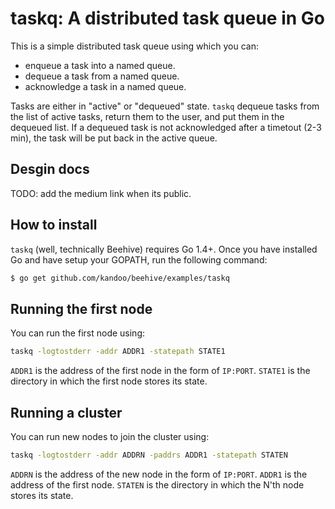 # taskq: A distributed task queue in Go
This is a simple distributed task queue using which you can:
* enqueue a task into a named queue.
* dequeue a task from a named queue.
* acknowledge a task in a named queue.

Tasks are either in "active" or "dequeued" state. `taskq` dequeue tasks
from the list of active tasks, return them to the user, and put them in
the dequeued list. If a dequeued task is not acknowledged after a
timetout (2-3 min), the task will be put back  in the active queue.

## Desgin docs
TODO: add the medium link when its public.

## How to install
`taskq` (well, technically Beehive) requires Go 1.4+. Once you have
installed Go and have setup your GOPATH, run the following command:

```bash
$ go get github.com/kandoo/beehive/examples/taskq
```

## Running the first node 
You can run the first node using:
```bash
taskq -logtostderr -addr ADDR1 -statepath STATE1
```

`ADDR1` is the address of the first node in the form of `IP:PORT`.
`STATE1` is the directory in which the first node stores its state.

## Running a cluster
You can run new nodes to join the cluster using:
```bash
taskq -logtostderr -addr ADDRN -paddrs ADDR1 -statepath STATEN
```

`ADDRN` is the address of the new node in the form of `IP:PORT`.
`ADDR1` is the address of the first node.
`STATEN` is the directory in which the N'th node stores its state.

